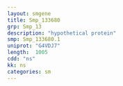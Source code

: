 ```yaml
---
layout: smgene
title: Smp_133680
grp: Smp_13
description: "hypothetical protein"
smp: Smp_133680.1
uniprot: "G4VDJ7"
length:  1005
cdd: "ns"
kk: ns
categories: sm
---
```

